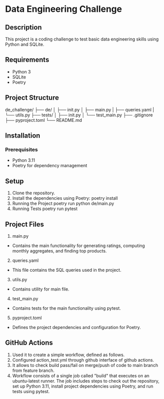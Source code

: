 # Data Engineering Challenge

## Description
This project is a coding challenge to test basic data engineering skills using Python and SQLite.

## Requirements
- Python 3
- SQLite
- Poetry

## Project Structure
de_challenge/
├── de/
│ ├── init.py
│ ├── main.py
| ├── queries.yaml
| └── utils.py
├── tests/
│ ├── init.py
│ └── test_main.py
├── .gitignore
├── pyproject.toml
└── README.md

## Installation

### Prerequisites

- Python 3.11
- Poetry for dependency management

## Setup
1. Clone the repository.
2. Install the dependencies using Poetry:
    poetry install
3. Running the Project
    poetry run python de/main.py
4. Running Tests
    poetry run pytest

## Project Files

1. main.py
- Contains the main functionality for generating ratings, computing monthly aggregates, and finding top products.
2. queries.yaml
- This file contains the SQL queries used in the project.
3. utils.py
- Contains utility for main file.
4. test_main.py
- Contains tests for the main functionality using pytest.
5. pyproject.toml
- Defines the project dependencies and configuration for Poetry.


## GitHub Actions 
1. Used it to create a simple workflow, defined as follows.
2. Configured action_test.yml through github interface of github actions.
3. It allows to check build pass/fail on merge/push of code to main branch from feature branch.
4. Workflow consists of a single job called "build" that executes on an ubuntu-latest runner. The job includes steps to check out the repository, set up Python 3.11, install project dependencies using Poetry, and run tests using pytest.